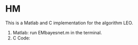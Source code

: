 HM
==
This is a Matlab and C implementation for the algorithm LEO.
1. Matlab: run EMbayesnet.m in the terminal.
2. C Code: 
